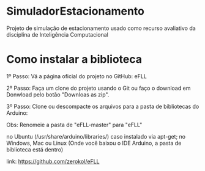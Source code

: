# SimuladorEstacionamento
Projeto de simulação de estacionamento usado como recurso avaliativo da disciplina de Inteligência Computacional

# Como instalar a biblioteca
1º Passo: Vá a página oficial do projeto no GitHub: eFLL

2º Passo: Faça um clone do projeto usando o Git ou faço o download em  Donwload pelo botão "Downloas as zip".

3º Passo: Clone ou descompacte os arquivos para a pasta de bibliotecas do Arduino:

Obs: Renomeie a pasta de "eFLL-master" para "eFLL"

no Ubuntu (/usr/share/arduino/libraries/) caso instalado via apt-get;
no Windows, Mac ou Linux (Onde você baixou o IDE Arduino, a pasta de biblioteca está dentro)

link: https://github.com/zerokol/eFLL
